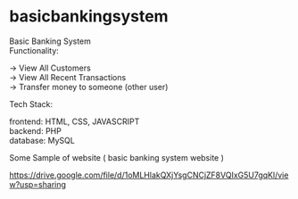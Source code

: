 # basicbankingsystem
Basic Banking System</br>
Functionality:

-> View All Customers</br>
-> View All Recent Transactions</br>
-> Transfer money to someone (other user)</br>


Tech Stack:

frontend: HTML, CSS, JAVASCRIPT
</br>
backend: PHP
</br>
database: MySQL

Some Sample of website ( basic banking system website )

https://drive.google.com/file/d/1oMLHlakQXjYsgCNCjZF8VQIxG5U7gqKl/view?usp=sharing
